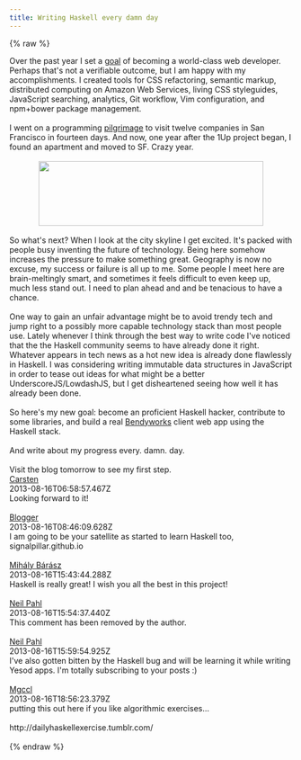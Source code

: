```yaml
---
title: Writing Haskell every damn day
---
```


{% raw %}
<div class="css-full-post-content js-full-post-content">
Over the past year I set a <a href="http://1up.begriffs.com/">goal</a> of becoming a world-class web developer. Perhaps that's not a verifiable outcome, but I am happy with my accomplishments. I created tools for CSS refactoring, semantic markup, distributed computing on Amazon Web Services, living CSS styleguides, JavaScript searching, analytics, Git workflow, Vim configuration, and npm+bower package management.<br /><br />I went on a programming <a href="http://blog.begriffs.com/2013/03/the-pilgrimage-begins.html">pilgrimage</a> to visit twelve companies in San Francisco in fourteen days. And now, one year after the 1Up project began, I found an apartment and moved to SF. Crazy year.<br /><br /><div class="separator" style="clear: both; text-align: center;"><a href="http://3.bp.blogspot.com/-wWDK1eLtHls/UgxsZgPAOxI/AAAAAAAAADQ/jzACWRADehY/s1600/sf_skyline.jpg" imageanchor="1" style="margin-left: 1em; margin-right: 1em;"><img border="0" src="http://3.bp.blogspot.com/-wWDK1eLtHls/UgxsZgPAOxI/AAAAAAAAADQ/jzACWRADehY/s400/sf_skyline.jpg" height="115" width="400" /></a></div><br />So what's next? When I look at the city skyline I get excited. It's packed with people busy inventing the future of technology. Being here somehow increases the pressure to make something great. Geography is now no excuse, my success or failure is all up to me. Some people I meet here are brain-meltingly smart, and sometimes it feels difficult to even keep up, much less stand out. I need to plan ahead and and be tenacious to have a chance.<br /><br />One way to gain an unfair advantage might be to avoid trendy tech and jump right to a possibly more capable technology stack than most people use. Lately whenever I think through the best way to write code I've noticed that the the Haskell community seems to have already done it right. Whatever appears in tech news as a hot new idea is already done flawlessly in Haskell. I was considering writing immutable data structures in JavaScript in order to tease out ideas for what might be a better UnderscoreJS/LowdashJS, but I get disheartened seeing how well it has already been done.<br /><br />So here's my new goal: become an proficient Haskell hacker, contribute to some libraries, and build a real <a href="http://bendyworks.com/">Bendyworks</a> client web app using the Haskell stack.<br /><br />And write about my progress every. damn. day.<br /><br />Visit the blog tomorrow to see my first step.
</div>
<div class="css-full-comments-content js-full-comments-content">
<div class="css-full-comment js-full-comment">
  <div class="css-comment-user-link js-comment-user-link">
  <a href="http://www.blogger.com/profile/16122010927490257805">
  <div class="css-comment-name js-comment-name">
    Carsten
  </div>
  </a>
  <div class="css-comment-date js-comment-date">
    2013-08-16T06:58:57.467Z
  </div>
  </div>
  <div class="css-comment-content js-comment-content">
    Looking forward to it!
  </div>
  <br/>
</div>
<div class="css-full-comment js-full-comment">
  <div class="css-comment-user-link js-comment-user-link">
  <a href="http://www.blogger.com/profile/03539449641367605996">
  <div class="css-comment-name js-comment-name">
    Blogger
  </div>
  </a>
  <div class="css-comment-date js-comment-date">
    2013-08-16T08:46:09.628Z
  </div>
  </div>
  <div class="css-comment-content js-comment-content">
    I am going to be your satellite as started to learn Haskell too, <br />signalpillar.github.io
  </div>
  <br/>
</div>
<div class="css-full-comment js-full-comment">
  <div class="css-comment-user-link js-comment-user-link">
  <a href="http://www.blogger.com/profile/15702832879167847409">
  <div class="css-comment-name js-comment-name">
    Mihály Bárász
  </div>
  </a>
  <div class="css-comment-date js-comment-date">
    2013-08-16T15:43:44.288Z
  </div>
  </div>
  <div class="css-comment-content js-comment-content">
    Haskell is really great! I wish you all the best in this project!
  </div>
  <br/>
</div>
<div class="css-full-comment js-full-comment">
  <div class="css-comment-user-link js-comment-user-link">
  <a href="http://www.blogger.com/profile/07726580194117863834">
  <div class="css-comment-name js-comment-name">
    Neil Pahl
  </div>
  </a>
  <div class="css-comment-date js-comment-date">
    2013-08-16T15:54:37.440Z
  </div>
  </div>
  <div class="css-comment-content js-comment-content">
    This comment has been removed by the author.
  </div>
  <br/>
</div>
<div class="css-full-comment js-full-comment">
  <div class="css-comment-user-link js-comment-user-link">
  <a href="http://www.blogger.com/profile/07726580194117863834">
  <div class="css-comment-name js-comment-name">
    Neil Pahl
  </div>
  </a>
  <div class="css-comment-date js-comment-date">
    2013-08-16T15:59:54.925Z
  </div>
  </div>
  <div class="css-comment-content js-comment-content">
    I&#39;ve also gotten bitten by the Haskell bug and will be learning it while writing Yesod apps. I&#39;m totally subscribing to your posts :)
  </div>
  <br/>
</div>
<div class="css-full-comment js-full-comment">
  <div class="css-comment-user-link js-comment-user-link">
  <a href="http://www.blogger.com/profile/04161283272614152695">
  <div class="css-comment-name js-comment-name">
    Mgccl
  </div>
  </a>
  <div class="css-comment-date js-comment-date">
    2013-08-16T18:56:23.379Z
  </div>
  </div>
  <div class="css-comment-content js-comment-content">
    putting this out here if you like algorithmic exercises...<br /><br />http://dailyhaskellexercise.tumblr.com/
  </div>
  <br/>
</div>
</div>
{% endraw %}
